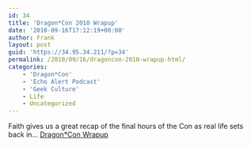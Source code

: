 ```yaml
---
id: 34
title: 'Dragon*Con 2010 Wrapup'
date: '2010-09-16T17:12:19+00:00'
author: Frank
layout: post
guid: 'https://34.95.34.211/?p=34'
permalink: /2010/09/16/dragoncon-2010-wrapup-html/
categories:
    - 'Dragon*Con'
    - 'Echo Alert Podcast'
    - 'Geek Culture'
    - Life
    - Uncategorized
---
```


Faith gives us a great recap of the final hours of the Con as real life sets back in… [Dragon\*Con Wrapup](http://www.podtrac.com/pts/redirect.mp3/blip.tv/file/get/Echoalertmp3-EASpecialDragonCon2010Wrapup692.mp3)
